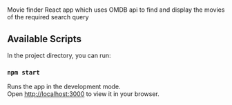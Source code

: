 # 
Movie finder React app which uses OMDB api to find and display the movies of the required search query
## Available Scripts

In the project directory, you can run:

### `npm start`

Runs the app in the development mode.\
Open [http://localhost:3000](http://localhost:3000) to view it in your browser.
